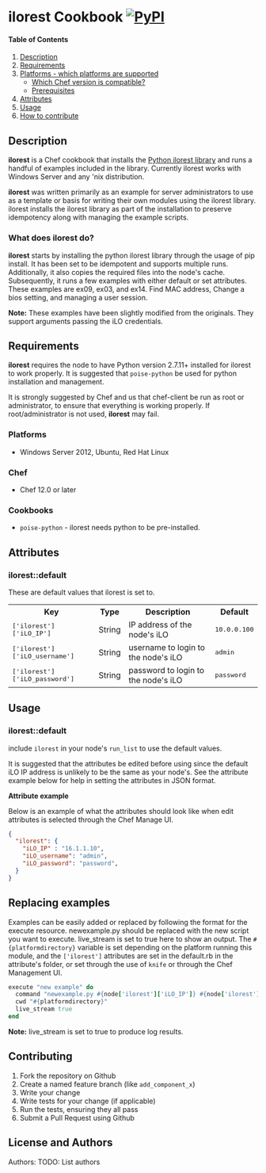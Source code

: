 # ilorest Cookbook [![PyPI](https://img.shields.io/pypi/pyversions/python-ilorest-library.svg?maxAge=2592000)](https://pypi.python.org/pypi/python-ilorest-library) 

#### Table of Contents
1. [Description](#description)
1. [Requirements](#requirements)
1. [Platforms - which platforms are supported](#platforms)
    * [Which Chef version is compatible?](#chef)
    * [Prerequisites](#cookbooks)
1. [Attributes](#attributes)
1. [Usage](#usage)
1. [How to contribute](#contributing)

## Description

**ilorest** is a Chef cookbook that installs the [Python ilorest library](https://github.com/HewlettPackard/python-ilorest-library) and runs a handful of examples included in the library. Currently ilorest works with Windows Server and any 'nix distribution.

**ilorest** was written primarily as an example for server administrators to use as a template or basis for writing their own modules using the ilorest library. ilorest installs the ilorest library as part of the installation to preserve idempotency along with managing the example scripts.

### What does ilorest do?

**ilorest** starts by installing the python ilorest library through the usage of pip install. It has been set to be idempotent and supports multiple runs. Additionally, it also copies the required files into the node's cache. Subsequently, it runs a few examples with either default or set attributes. These examples are ex09, ex03, and ex14. Find MAC address, Change a bios setting, and managing a user session.

**Note:** These examples have been slightly modified from the originals. They support arguments passing the iLO credentials.

## Requirements

**ilorest** requires the node to have Python version 2.7.11+ installed for ilorest to work properly. It is suggested that `poise-python` be used for python installation and management.

It is strongly suggested by Chef and us that chef-client be run as root or administrator, to ensure that everything is working properly. If root/administrator is not used, **ilorest** may fail.

### Platforms

- Windows Server 2012, Ubuntu, Red Hat Linux

### Chef

- Chef 12.0 or later

### Cookbooks

- `poise-python` - ilorest needs python to be pre-installed.

## Attributes

### ilorest::default

These are default values that ilorest is set to.

<table>
  <tr>
    <th>Key</th>
    <th>Type</th>
    <th>Description</th>
    <th>Default</th>
  </tr>
  <tr>
    <td><tt>['ilorest']['iLO_IP']</tt></td>
    <td>String</td>
    <td>IP address of the node's iLO</td>
    <td><tt>10.0.0.100</tt></td>
  </tr>
    <tr>
    <td><tt>['ilorest']['iLO_username']</tt></td>
    <td>String</td>
    <td>username to login to the node's iLO</td>
    <td><tt>admin</tt></td>
  </tr>
    <tr>
    <td><tt>['ilorest']['iLO_password']</tt></td>
    <td>String</td>
    <td>password to login to the node's iLO</td>
    <td><tt>password</tt></td>
  </tr>
</table>

## Usage

### ilorest::default

include `ilorest` in your node's `run_list` to use the default values.

It is suggested that the attributes be edited before using since the default iLO IP address is unlikely to be the same as your node's. See the attribute example below for help in setting the attributes in JSON format.

**Attribute example**

Below is an example of what the attributes should look like when edit attributes is selected through the Chef Manage UI.

```json
{
  "ilorest": {
    "iLO_IP" : "16.1.1.10",
    "iLO_username": "admin",
    "iLO_password": "password",
  }
}
```

## Replacing examples

Examples can be easily added or replaced by following the format for the execute resource. newexample.py should be replaced with the new script you want to execute. live_stream is set to true here to show an output. The `#{platformdirectory}` variable is set depending on the platform running this module, and the `['ilorest']` attributes are set in the default.rb in the attribute's folder, or set through the use of `knife` or through the Chef Management UI.

``` ruby
execute "new example" do
  command "newexample.py #{node['ilorest']['iLO_IP']} #{node['ilorest']['iLO_username']} #{node['ilorest']['iLO_password']}"
  cwd "#{platformdirectory}"
  live_stream true
end
```

**Note:** live_stream is set to true to produce log results. 

## Contributing


1. Fork the repository on Github
2. Create a named feature branch (like `add_component_x`)
3. Write your change
4. Write tests for your change (if applicable)
5. Run the tests, ensuring they all pass
6. Submit a Pull Request using Github

## License and Authors

Authors: TODO: List authors

